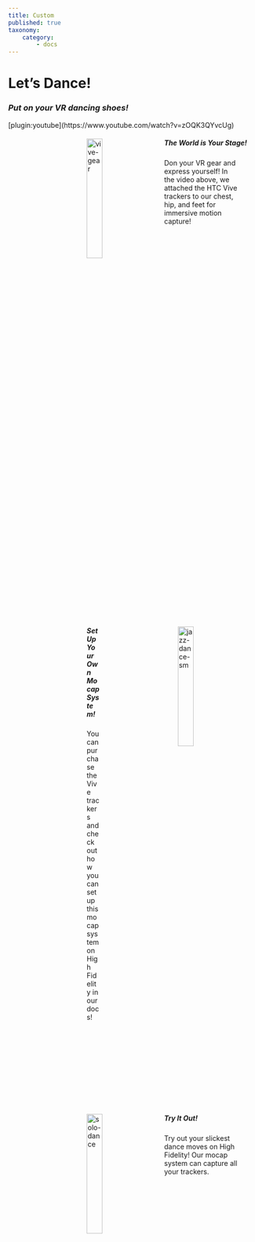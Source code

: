 ```yaml
---
title: Custom
published: true
taxonomy:
    category:
        - docs
---
```


<!--While modifying the content of this page, ensure to only replace the text and image and video URL information. Contact Nimisha to make changes to the design. -->


<div id="sec-pg-title">
  <h1>Let’s Dance!</h1>
  <h3><i>Put on your VR dancing shoes!</i></h3>
</div>
<div id="video-container">
[plugin:youtube](https://www.youtube.com/watch?v=zOQK3QYvcUg)
</div>
<div id="sec-pg-body-1">
<img src="/sec-pg/lets-dance/vive-gear.png" alt="vive-gear" style="float: left; vertical-align:middle; margin-left: 10rem; margin-right: 2rem;" width=25% title="Handshake Swirl"><span style="vertical-align:middle;"><h5 class="#sec-pg-body-1">The World is Your Stage!</h5><p style="margin-right: 2rem;">Don your VR gear and express yourself! In the video above, we attached the HTC Vive trackers to our chest, hip, and feet for immersive motion capture!</p>
<p style="clear: both;">
</div>
<div id="sec-pg-body-2">
<img src="/sec-pg/lets-dance/jazz-dance-sm.gif" alt="jazz-dance-sm" style="float: right; vertical-align:middle; margin-right: 2rem; margin-left: 10rem;" width=25% title="Connections"><span style="vertical-align:middle;"><h5 class="#sec-pg-body-2" style="margin-left: 10rem;">Set Up Your Own Mocap System!</h5><p style="margin-left: 10rem;">You can purchase the Vive trackers and check out how you can set up this mocap system on High Fidelity in our docs!</p>
<p style="clear: both;"></p>
</div>
<div id="sec-pg-body-3">
<img src="/sec-pg/lets-dance/solo-dance.gif" alt="solo-dance" style="float: left; vertical-align:middle; margin-left: 10rem; margin-right: 2rem;" width=25% title="Hand in hand"><span style="vertical-align:middle;"><h5 class="#sec-pg-body-3">Try It Out!</h5><p style="margin-right: 2rem;">Try out your slickest dance moves on High Fidelity! Our mocap system can capture all your trackers.</p>
</div>

